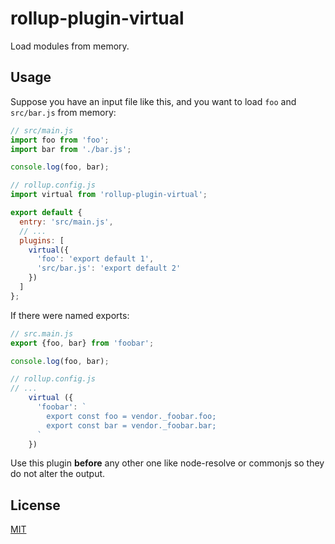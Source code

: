 # rollup-plugin-virtual

Load modules from memory.

## Usage

Suppose you have an input file like this, and you want to load `foo` and `src/bar.js` from memory:

```js
// src/main.js
import foo from 'foo';
import bar from './bar.js';

console.log(foo, bar);
```

```js
// rollup.config.js
import virtual from 'rollup-plugin-virtual';

export default {
  entry: 'src/main.js',
  // ...
  plugins: [
    virtual({
      'foo': 'export default 1',
      'src/bar.js': 'export default 2'
    })
  ]
};
```

If there were named exports:
```js
// src.main.js
export {foo, bar} from 'foobar';

console.log(foo, bar);
```

```js
// rollup.config.js
// ...
    virtual ({
      'foobar': `
        export const foo = vendor._foobar.foo;
        export const bar = vendor._foobar.bar;
      `
    })
```

Use this plugin __before__ any other one like node-resolve or commonjs so they do not alter the output. 


## License

[MIT](LICENSE)
